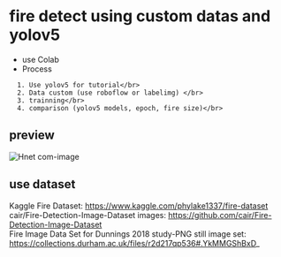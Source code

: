 # fire detect using custom datas and yolov5
- use Colab
- Process</br>
```
  1. Use yolov5 for tutorial</br>
  2. Data custom (use roboflow or labelimg) </br>
  3. trainning</br>
  4. comparison (yolov5 models, epoch, fire size)</br>
```
## preview
![Hnet com-image](https://user-images.githubusercontent.com/54761791/161438769-097e2fea-6f0a-4494-b4dc-e8cba4541bba.gif)


## use dataset
Kaggle Fire Dataset: https://www.kaggle.com/phylake1337/fire-dataset </br>
cair/Fire-Detection-Image-Dataset images: https://github.com/cair/Fire-Detection-Image-Dataset</br>
Fire Image Data Set for Dunnings 2018 study-PNG still image set: https://collections.durham.ac.uk/files/r2d217qp536#.YkMMGShBxD_ </br>
